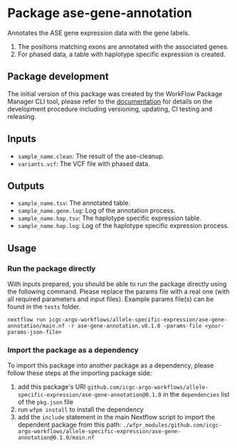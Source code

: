 # Package ase-gene-annotation


Annotates the ASE gene expression data with the gene labels. 
1. The positions matching exons are annotated with the associated genes.
2. For phased data, a table with haplotype specific expression is created. 

## Package development

The initial version of this package was created by the WorkFlow Package Manager CLI tool, please refer to
the [documentation](https://wfpm.readthedocs.io) for details on the development procedure including
versioning, updating, CI testing and releasing.


## Inputs

* `sample_name.clean`: The result of the ase-cleanup.
* `variants.vcf`: The VCF file with phased data. 


## Outputs

* `sample_name.tsv`: The annotated table.
* `sample_name.gene.log`: Log of the annotation process.
* `sample_name.hap.tsv`: The haplotype specific expression table.
* `sample_name.hap.log`: Log of the haplotype specific expression process.

## Usage

### Run the package directly

With inputs prepared, you should be able to run the package directly using the following command.
Please replace the params file with a real one (with all required parameters and input files). Example
params file(s) can be found in the `tests` folder.

```
nextflow run icgc-argo-workflows/allele-specific-expression/ase-gene-annotation/main.nf -r ase-gene-annotation.v0.1.0 -params-file <your-params-json-file>
```

### Import the package as a dependency

To import this package into another package as a dependency, please follow these steps at the
importing package side:

1. add this package's URI `github.com/icgc-argo-workflows/allele-specific-expression/ase-gene-annotation@0.1.0` in the `dependencies` list of the `pkg.json` file
2. run `wfpm install` to install the dependency
3. add the `include` statement in the main Nextflow script to import the dependent package from this path: `./wfpr_modules/github.com/icgc-argo-workflows/allele-specific-expression/ase-gene-annotation@0.1.0/main.nf`
